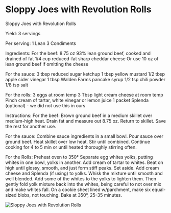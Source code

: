 # Sloppy Joes with Revolution Rolls

Sloppy Joes with Revolution Rolls

Yield:
3 servings

Per serving:
1 Lean
3 Condiments

Ingredients:
For the beef:
8.75 oz 93% lean ground beef, cooked and drained of fat
1/4 cup reduced-fat sharp cheddar cheese Or use 10 oz of lean ground beef if omitting the cheese

For the sauce:
3 tbsp reduced sugar ketchup
1 tbsp yellow mustard
1/2 tbsp apple cider vinegar
1 tbsp Walden Farms pancake syrup
1/2 tsp chili powder
1/8 tsp salt

For the rolls:
3 eggs at room temp
3 Tbsp light cream cheese at room temp
Pinch cream of tartar, white vinegar or lemon juice
1 packet Splenda (optional) - we did not use this in ours

Instructions:
For the beef:
Brown ground beef in a medium skillet over medium-high heat.
Drain fat and measure out 8.75 oz. Return to skillet. Save the rest for another use.

For the sauce:
Combine sauce ingredients in a small bowl. Pour sauce over ground beef. Heat skillet over low heat. Stir until combined. Continue cooking for 4 to 5 min or until heated thoroughly stirring often.

For the Rolls:
Preheat oven to 350°
Separate egg whites yolks, putting whites in one bowl, yolks in another.
Add cream of tartar to whites. Beat on high until glossy, smooth, and just form stiff peaks. Set aside.
Add cream cheese and Splenda (if using) to yolks. Whisk the mixture until smooth and well blended.
Add some of the whites to the yolks to lighten them.
Then gently fold yolk mixture back into the whites, being careful to not over mix and make whites fall.
On a cookie sheet lined w/parchment, make six equal-sized blobs, not touching.
Bake at 350°, 25-35 minutes.

![Sloppy Joes with Revolution Rolls](images/Sloppy%20Joes%20with%20Revolution%20Rolls.png)

